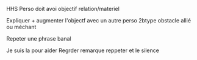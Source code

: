 HHS
Perso doit avoi objectif relation/materiel

Expliquer + augmenter l'objectf avec un autre perso
2btype obstacle allié ou méchant

Repeter une phrase banal

Je suis la pour aider
Regrder remarque reppeter et le silence
